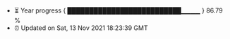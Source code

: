 - ⏳ Year progress { ██████████████████████████▁▁▁▁ } 86.79 %
- ⏰ Updated on Sat, 13 Nov 2021 18:23:39 GMT

